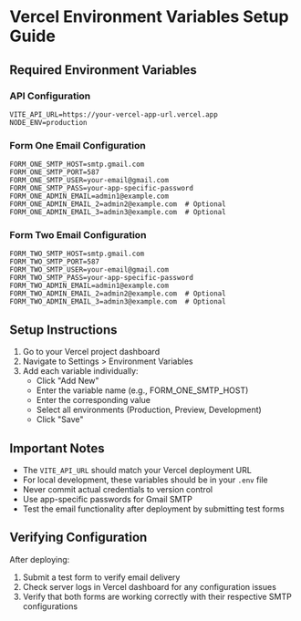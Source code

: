 # Vercel Environment Variables Setup Guide

## Required Environment Variables

### API Configuration
```env
VITE_API_URL=https://your-vercel-app-url.vercel.app
NODE_ENV=production
```

### Form One Email Configuration
```env
FORM_ONE_SMTP_HOST=smtp.gmail.com
FORM_ONE_SMTP_PORT=587
FORM_ONE_SMTP_USER=your-email@gmail.com
FORM_ONE_SMTP_PASS=your-app-specific-password
FORM_ONE_ADMIN_EMAIL=admin1@example.com
FORM_ONE_ADMIN_EMAIL_2=admin2@example.com  # Optional
FORM_ONE_ADMIN_EMAIL_3=admin3@example.com  # Optional
```

### Form Two Email Configuration
```env
FORM_TWO_SMTP_HOST=smtp.gmail.com
FORM_TWO_SMTP_PORT=587
FORM_TWO_SMTP_USER=your-email@gmail.com
FORM_TWO_SMTP_PASS=your-app-specific-password
FORM_TWO_ADMIN_EMAIL=admin1@example.com
FORM_TWO_ADMIN_EMAIL_2=admin2@example.com  # Optional
FORM_TWO_ADMIN_EMAIL_3=admin3@example.com  # Optional
```

## Setup Instructions

1. Go to your Vercel project dashboard
2. Navigate to Settings > Environment Variables
3. Add each variable individually:
   - Click "Add New"
   - Enter the variable name (e.g., FORM_ONE_SMTP_HOST)
   - Enter the corresponding value
   - Select all environments (Production, Preview, Development)
   - Click "Save"

## Important Notes

- The `VITE_API_URL` should match your Vercel deployment URL
- For local development, these variables should be in your `.env` file
- Never commit actual credentials to version control
- Use app-specific passwords for Gmail SMTP
- Test the email functionality after deployment by submitting test forms

## Verifying Configuration

After deploying:
1. Submit a test form to verify email delivery
2. Check server logs in Vercel dashboard for any configuration issues
3. Verify that both forms are working correctly with their respective SMTP configurations
